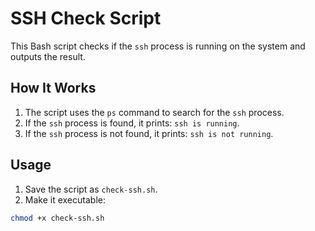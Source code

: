 # SSH Check Script

This Bash script checks if the `ssh` process is running on the system and outputs the result.

## How It Works
1. The script uses the `ps` command to search for the `ssh` process.
2. If the `ssh` process is found, it prints: `ssh is running`.
3. If the `ssh` process is not found, it prints: `ssh is not running`.
  

## Usage
1. Save the script as `check-ssh.sh`.
2. Make it executable:
```bash
chmod +x check-ssh.sh


